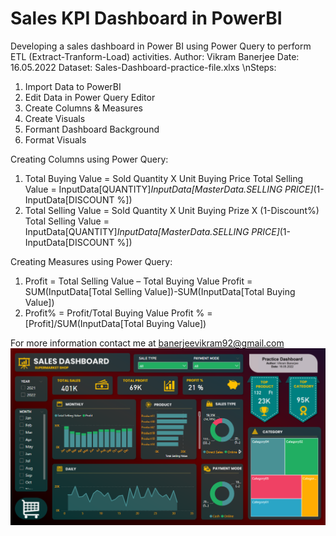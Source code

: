 # Sales KPI Dashboard in PowerBI
Developing a sales dashboard in Power BI using Power Query to perform ETL (Extract-Tranform-Load) activities.
Author: Vikram Banerjee
Date: 16.05.2022
Dataset: Sales-Dashboard-practice-file.xlxs
\nSteps:
1.	Import Data to PowerBI
2.	Edit Data in Power Query Editor
3.	Create Columns & Measures
4.	Create Visuals
5.	Formant Dashboard Background
6.	Format Visuals

Creating Columns using Power Query:

1.	Total Buying Value = Sold Quantity X Unit Buying Price
Total Selling Value = InputData[QUANTITY]*InputData[MasterData.SELLING PRICE]*(1-InputData[DISCOUNT %])
2.	Total Selling Value = Sold Quantity X Unit Buying Prize X (1-Discount%)
Total Selling Value = InputData[QUANTITY]*InputData[MasterData.SELLING PRICE]*(1-InputData[DISCOUNT %])

Creating Measures using Power Query:

1.	Profit = Total Selling Value – Total Buying Value
Profit = SUM(InputData[Total Selling Value])-SUM(InputData[Total Buying Value])
2.	Profit% = Profit/Total Buying Value
Profit % = [Profit]/SUM(InputData[Total Buying Value])

For more information contact me at banerjeevikram92@gmail.com
![](dashboard_1.png)
